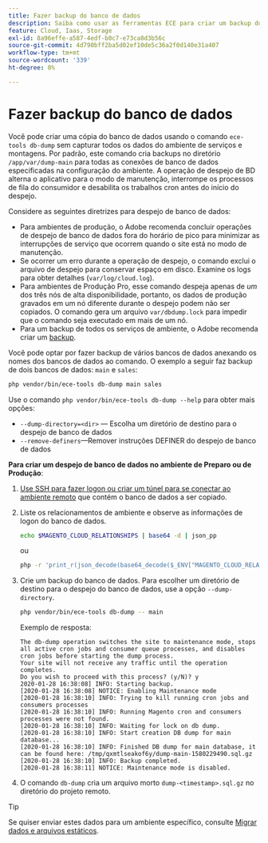 ```yaml
---
title: Fazer backup do banco de dados
description: Saiba como usar as ferramentas ECE para criar um backup do banco de dados para um projeto de infraestrutura Adobe Commerce na nuvem.
feature: Cloud, Iaas, Storage
exl-id: 8a96effe-a587-4edf-b0c7-e73ca8d3b56c
source-git-commit: 4d790bff2ba5d02ef10de5c36a2f0d140e31a407
workflow-type: tm+mt
source-wordcount: '339'
ht-degree: 0%

---
```


# Fazer backup do banco de dados

Você pode criar uma cópia do banco de dados usando o comando `ece-tools db-dump` sem capturar todos os dados do ambiente de serviços e montagens. Por padrão, este comando cria backups no diretório `/app/var/dump-main` para todas as conexões de banco de dados especificadas na configuração do ambiente. A operação de despejo de BD alterna o aplicativo para o modo de manutenção, interrompe os processos de fila do consumidor e desabilita os trabalhos cron antes do início do despejo.

Considere as seguintes diretrizes para despejo de banco de dados:

- Para ambientes de produção, o Adobe recomenda concluir operações de despejo de banco de dados fora do horário de pico para minimizar as interrupções de serviço que ocorrem quando o site está no modo de manutenção.
- Se ocorrer um erro durante a operação de despejo, o comando exclui o arquivo de despejo para conservar espaço em disco. Examine os logs para obter detalhes (`var/log/cloud.log`).
- Para ambientes de Produção Pro, esse comando despeja apenas de _um_ dos três nós de alta disponibilidade, portanto, os dados de produção gravados em um nó diferente durante o despejo podem não ser copiados. O comando gera um arquivo `var/dbdump.lock` para impedir que o comando seja executado em mais de um nó.
- Para um backup de todos os serviços de ambiente, o Adobe recomenda criar um [backup](snapshots.md).

Você pode optar por fazer backup de vários bancos de dados anexando os nomes dos bancos de dados ao comando. O exemplo a seguir faz backup de dois bancos de dados: `main` e `sales`:

```bash
php vendor/bin/ece-tools db-dump main sales
```

Use o comando `php vendor/bin/ece-tools db-dump --help` para obter mais opções:

- `--dump-directory=<dir>` — Escolha um diretório de destino para o despejo de banco de dados
- `--remove-definers`—Remover instruções DEFINER do despejo de banco de dados

**Para criar um despejo de banco de dados no ambiente de Preparo ou de Produção**:

1. [Use SSH para fazer logon ou criar um túnel para se conectar ao ambiente remoto](../development/secure-connections.md) que contém o banco de dados a ser copiado.

1. Liste os relacionamentos de ambiente e observe as informações de logon do banco de dados.

   ```bash
   echo $MAGENTO_CLOUD_RELATIONSHIPS | base64 -d | json_pp
   ```

   ou

   ```bash
   php -r 'print_r(json_decode(base64_decode($_ENV["MAGENTO_CLOUD_RELATIONSHIPS"]))->database);'
   ```

1. Crie um backup do banco de dados. Para escolher um diretório de destino para o despejo do banco de dados, use a opção `--dump-directory`.

   ```bash
   php vendor/bin/ece-tools db-dump -- main
   ```

   Exemplo de resposta:

   ```terminal
   The db-dump operation switches the site to maintenance mode, stops all active cron jobs and consumer queue processes, and disables cron jobs before starting the dump process.
   Your site will not receive any traffic until the operation completes.
   Do you wish to proceed with this process? (y/N)? y
   2020-01-28 16:38:08] INFO: Starting backup.
   [2020-01-28 16:38:08] NOTICE: Enabling Maintenance mode
   [2020-01-28 16:38:10] INFO: Trying to kill running cron jobs and consumers processes
   [2020-01-28 16:38:10] INFO: Running Magento cron and consumers processes were not found.
   [2020-01-28 16:38:10] INFO: Waiting for lock on db dump.
   [2020-01-28 16:38:10] INFO: Start creation DB dump for main database...
   [2020-01-28 16:38:10] INFO: Finished DB dump for main database, it can be found here: /tmp/qxmtlseakof6y/dump-main-1580229490.sql.gz
   [2020-01-28 16:38:10] INFO: Backup completed.
   [2020-01-28 16:38:11] NOTICE: Maintenance mode is disabled.
   ```

1. O comando `db-dump` cria um arquivo morto `dump-<timestamp>.sql.gz` no diretório do projeto remoto.

>[!TIP]
>
>Se quiser enviar estes dados para um ambiente específico, consulte [Migrar dados e arquivos estáticos](../deploy/staging-production.md#migrate-static-files).
